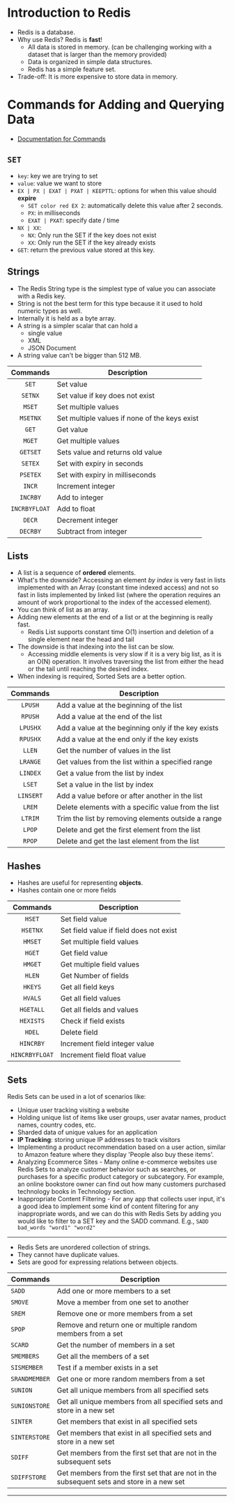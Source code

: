 # Introduction to Redis

- Redis is a database.
- Why use Redis? Redis is **fast**!
  - All data is stored in memory. (can be challenging working with a dataset that is larger than the memory provided)
  - Data is organized in simple data structures.
  - Redis has a simple feature set.
- Trade-off: It is more expensive to store data in memory.

# Commands for Adding and Querying Data

- [Documentation for Commands](redis.io/commands)

## `SET`

- `key`: key we are trying to set
- `value`: value we want to store
- `EX | PX | EXAT | PXAT | KEEPTTL`: options for when this value should **expire**
  - `SET color red EX 2`: automatically delete this value after 2 seconds.
  - `PX`: in milliseconds
  - `EXAT | PXAT`: specify date / time
- `NX | XX`:
  - `NX`: Only run the SET if the key does not exist
  - `XX`: Only run the SET if the key already exists
- `GET`: return the previous value stored at this key.

## Strings

- The Redis String type is the simplest type of value you can associate with a Redis key.
- String is not the best term for this type because it it used to hold numeric types as well.
- Internally it is held as a byte array.
- A string is a simpler scalar that can hold a
  - single value
  - XML
  - JSON Document
- A string value can't be bigger than 512 MB.

|   Commands    | Description                                   |
| :-----------: | --------------------------------------------- |
|     `SET`     | Set value                                     |
|    `SETNX`    | Set value if key does not exist               |
|    `MSET`     | Set multiple values                           |
|   `MSETNX`    | Set multiple values if none of the keys exist |
|     `GET`     | Get value                                     |
|    `MGET`     | Get multiple values                           |
|   `GETSET`    | Sets value and returns old value              |
|    `SETEX`    | Set with expiry in seconds                    |
|   `PSETEX`    | Set with expiry in milliseconds               |
|    `INCR`     | Increment integer                             |
|   `INCRBY`    | Add to integer                                |
| `INCRBYFLOAT` | Add to float                                  |
|    `DECR`     | Decrement integer                             |
|   `DECRBY`    | Subtract from integer                         |

## Lists

- A list is a sequence of **ordered** elements.
- What's the downside? Accessing an element _by index_ is very fast in lists implemented with an Array (constant time indexed access) and not so fast in lists implemented by linked list (where the operation requires an amount of work proportional to the index of the accessed element).
- You can think of list as an array.
- Adding new elements at the end of a list or at the beginning is really fast.
  - Redis List supports constant time O(1) insertion and deletion of a single element near the head and tail
- The downside is that indexing into the list can be slow.
  - Accessing middle elements is very slow if it is a very big list, as it is an O(N) operation. It involves traversing the list from either the head or the tail until reaching the desired index.
- When indexing is required, Sorted Sets are a better option.

| Commands  | Description                                         |
| :-------: | --------------------------------------------------- |
|  `LPUSH`  | Add a value at the beginning of the list            |
|  `RPUSH`  | Add a value at the end of the list                  |
| `LPUSHX`  | Add a value at the beginning only if the key exists |
| `RPUSHX`  | Add a value at the end only if the key exists       |
|  `LLEN`   | Get the number of values in the list                |
| `LRANGE`  | Get values from the list within a specified range   |
| `LINDEX`  | Get a value from the list by index                  |
|  `LSET`   | Set a value in the list by index                    |
| `LINSERT` | Add a value before or after another in the list     |
|  `LREM`   | Delete elements with a specific value from the list |
|  `LTRIM`  | Trim the list by removing elements outside a range  |
|  `LPOP`   | Delete and get the first element from the list      |
|  `RPOP`   | Delete and get the last element from the list       |

## Hashes

- Hashes are useful for representing **objects**.
- Hashes contain one or more fields

|    Commands    | Description                             |
| :------------: | --------------------------------------- |
|     `HSET`     | Set field value                         |
|    `HSETNX`    | Set field value if field does not exist |
|    `HMSET`     | Set multiple field values               |
|     `HGET`     | Get field value                         |
|    `HMGET`     | Get multiple field values               |
|     `HLEN`     | Get Number of fields                    |
|    `HKEYS`     | Get all field keys                      |
|    `HVALS`     | Get all field values                    |
|   `HGETALL`    | Get all fields and values               |
|   `HEXISTS`    | Check if field exists                   |
|     `HDEL`     | Delete field                            |
|   `HINCRBY`    | Increment field integer value           |
| `HINCRBYFLOAT` | Increment field float value             |

## Sets

Redis Sets can be used in a lot of scenarios like:

- Unique user tracking visiting a website
- Holding unique list of items like user groups, user avatar names, product names, country codes, etc.
- Sharded data of unique values for an application
- **IP Tracking**: storing unique IP addresses to track visitors
- Implementing a product recommendation based on a user action, similar to Amazon feature where they display 'People also buy these items'.
- Analyzing Ecommerce Sites - Many online e-commerce websites use Redis Sets to analyze customer behavior such as searches, or purchases for a specific product category or subcategory. For example, an online bookstore owner can find out how many customers purchased technology books in Technology section.
- Inappropriate Content Filtering - For any app that collects user input, it's a good idea to implement some kind of content filtering for any inappropriate words, and we can do this with Redis Sets by adding you would like to filter to a SET key and the SADD command. E.g., `SADD bad_words "word1" "word2"`

---

- Redis Sets are unordered collection of strings.
- They cannot have duplicate values.
- Sets are good for expressing relations between objects.

| Commands      | Description                                                                               |
| ------------- | ----------------------------------------------------------------------------------------- |
| `SADD`        | Add one or more members to a set                                                          |
| `SMOVE`       | Move a member from one set to another                                                     |
| `SREM`        | Remove one or more members from a set                                                     |
| `SPOP`        | Remove and return one or multiple random members from a set                               |
| `SCARD`       | Get the number of members in a set                                                        |
| `SMEMBERS`    | Get all the members of a set                                                              |
| `SISMEMBER`   | Test if a member exists in a set                                                          |
| `SRANDMEMBER` | Get one or more random members from a set                                                 |
| `SUNION`      | Get all unique members from all specified sets                                            |
| `SUNIONSTORE` | Get all unique members from all specified sets and store in a new set                     |
| `SINTER`      | Get members that exist in all specified sets                                              |
| `SINTERSTORE` | Get members that exist in all specified sets and store in a new set                       |
| `SDIFF`       | Get members from the first set that are not in the subsequent sets                        |
| `SDIFFSTORE`  | Get members from the first set that are not in the subsequent sets and store in a new set |

---
